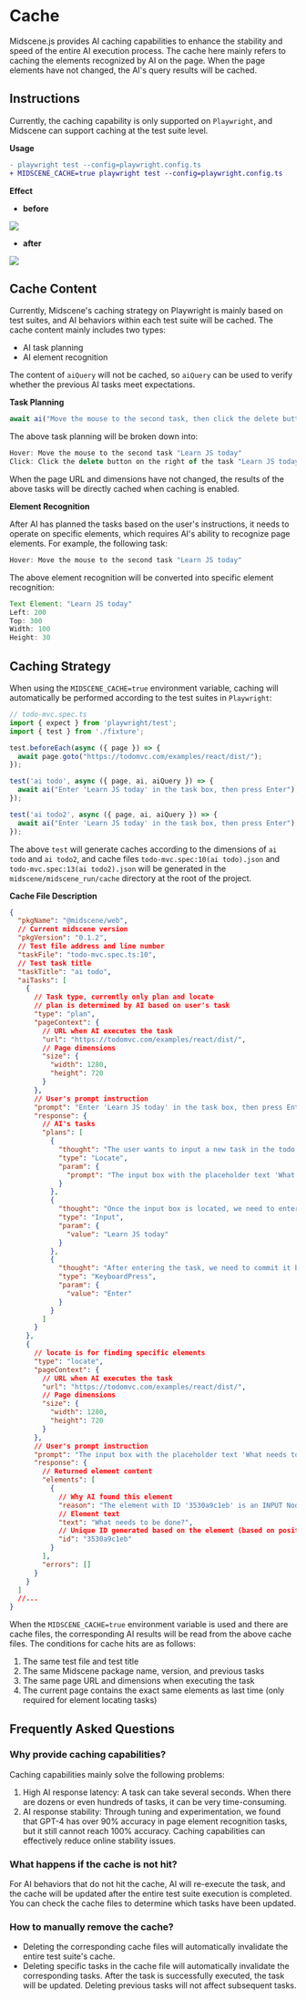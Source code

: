 # Cache

Midscene.js provides AI caching capabilities to enhance the stability and speed of the entire AI execution process. The cache here mainly refers to caching the elements recognized by AI on the page. When the page elements have not changed, the AI's query results will be cached.

## Instructions

Currently, the caching capability is only supported on `Playwright`, and Midscene can support caching at the test suite level.

**Usage**

```diff
- playwright test --config=playwright.config.ts
+ MIDSCENE_CACHE=true playwright test --config=playwright.config.ts
```

**Effect**

* **before**

![](/cache/no-cache-time.png)
  

* **after**

![](/cache/use-cache-time.png)

  

## Cache Content

Currently, Midscene's caching strategy on Playwright is mainly based on test suites, and AI behaviors within each test suite will be cached. The cache content mainly includes two types:

* AI task planning
* AI element recognition

The content of `aiQuery` will not be cached, so `aiQuery` can be used to verify whether the previous AI tasks meet expectations.

**Task Planning**

```js
await ai("Move the mouse to the second task, then click the delete button on the right of the task");
```

The above task planning will be broken down into:

```js
Hover: Move the mouse to the second task "Learn JS today"
Click: Click the delete button on the right of the task "Learn JS today"
```

When the page URL and dimensions have not changed, the results of the above tasks will be directly cached when caching is enabled.

**Element Recognition**

After AI has planned the tasks based on the user's instructions, it needs to operate on specific elements, which requires AI's ability to recognize page elements. For example, the following task:

```js
Hover: Move the mouse to the second task "Learn JS today"
```

The above element recognition will be converted into specific element recognition:

```js
Text Element: "Learn JS today"
Left: 200
Top: 300
Width: 100
Height: 30
```

## Caching Strategy

When using the `MIDSCENE_CACHE=true` environment variable, caching will automatically be performed according to the test suites in `Playwright`:

```ts
// todo-mvc.spec.ts
import { expect } from 'playwright/test';
import { test } from './fixture';

test.beforeEach(async ({ page }) => {
  await page.goto("https://todomvc.com/examples/react/dist/");
});

test('ai todo', async ({ page, ai, aiQuery }) => {
  await ai("Enter 'Learn JS today' in the task box, then press Enter");
});

test('ai todo2', async ({ page, ai, aiQuery }) => {
  await ai("Enter 'Learn JS today' in the task box, then press Enter");
});
```

The above `test` will generate caches according to the dimensions of `ai todo` and `ai todo2`, and cache files `todo-mvc.spec:10(ai todo).json` and `todo-mvc.spec:13(ai todo2).json` will be generated in the `midscene/midscene_run/cache` directory at the root of the project.

**Cache File Description**

```json
{
  "pkgName": "@midscene/web",
  // Current midscene version
  "pkgVersion": "0.1.2",
  // Test file address and line number
  "taskFile": "todo-mvc.spec.ts:10",
  // Test task title
  "taskTitle": "ai todo",
  "aiTasks": [
    {
      // Task type, currently only plan and locate
      // plan is determined by AI based on user's task
      "type": "plan",
      "pageContext": {
        // URL when AI executes the task
        "url": "https://todomvc.com/examples/react/dist/",
        // Page dimensions
        "size": {
          "width": 1280,
          "height": 720
        }
      },
      // User's prompt instruction
      "prompt": "Enter 'Learn JS today' in the task box, then press Enter to create",
      "response": {
        // AI's tasks
        "plans": [
          {
            "thought": "The user wants to input a new task in the todo list input box and then press enter to create it. The input field is identified by its placeholder text 'What needs to be done?'.",
            "type": "Locate",
            "param": {
              "prompt": "The input box with the placeholder text 'What needs to be done?'."
            }
          },
          {
            "thought": "Once the input box is located, we need to enter the task description.",
            "type": "Input",
            "param": {
              "value": "Learn JS today"
            }
          },
          {
            "thought": "After entering the task, we need to commit it by pressing 'Enter'.",
            "type": "KeyboardPress",
            "param": {
              "value": "Enter"
            }
          }
        ]
      }
    },
    {
      // locate is for finding specific elements
      "type": "locate",
      "pageContext": {
        // URL when AI executes the task
        "url": "https://todomvc.com/examples/react/dist/",
        // Page dimensions
        "size": {
          "width": 1280,
          "height": 720
        }
      },
      // User's prompt instruction
      "prompt": "The input box with the placeholder text 'What needs to be done?'.",
      "response": {
        // Returned element content
        "elements": [
          {
            // Why AI found this element
            "reason": "The element with ID '3530a9c1eb' is an INPUT Node. Its placeholder text is 'What needs to be done?', which matches the user's description.",
            // Element text
            "text": "What needs to be done?",
            // Unique ID generated based on the element (based on position and size)
            "id": "3530a9c1eb"
          }
        ],
        "errors": []
      }
    }
  ]
  //...
}
```

When the `MIDSCENE_CACHE=true` environment variable is used and there are cache files, the corresponding AI results will be read from the above cache files. The conditions for cache hits are as follows:

1. The same test file and test title
2. The same Midscene package name, version, and previous tasks
3. The same page URL and dimensions when executing the task
4. The current page contains the exact same elements as last time (only required for element locating tasks)

## Frequently Asked Questions

### Why provide caching capabilities?

Caching capabilities mainly solve the following problems:

1. High AI response latency: A task can take several seconds. When there are dozens or even hundreds of tasks, it can be very time-consuming.
2. AI response stability: Through tuning and experimentation, we found that GPT-4 has over 90% accuracy in page element recognition tasks, but it still cannot reach 100% accuracy. Caching capabilities can effectively reduce online stability issues.

### What happens if the cache is not hit?

For AI behaviors that do not hit the cache, AI will re-execute the task, and the cache will be updated after the entire test suite execution is completed. You can check the cache files to determine which tasks have been updated.

### How to manually remove the cache?

* Deleting the corresponding cache files will automatically invalidate the entire test suite's cache.
* Deleting specific tasks in the cache file will automatically invalidate the corresponding tasks. After the task is successfully executed, the task will be updated. Deleting previous tasks will not affect subsequent tasks.


